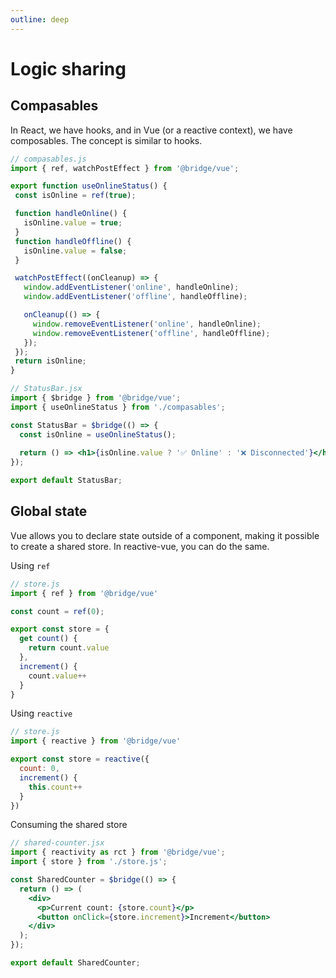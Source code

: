```yaml
---
outline: deep
---
```


# Logic sharing

## Compasables

In React, we have hooks, and in Vue (or a reactive context), we have composables. The concept is similar to hooks.

```js
// compasables.js
import { ref, watchPostEffect } from '@bridge/vue';

export function useOnlineStatus() {
 const isOnline = ref(true);

 function handleOnline() {
   isOnline.value = true;
 }
 function handleOffline() {
   isOnline.value = false;
 }

 watchPostEffect((onCleanup) => {
   window.addEventListener('online', handleOnline);
   window.addEventListener('offline', handleOffline);

   onCleanup(() => {
     window.removeEventListener('online', handleOnline);
     window.removeEventListener('offline', handleOffline);
   });
 });
 return isOnline;
}
```

```jsx
// StatusBar.jsx
import { $bridge } from '@bridge/vue';
import { useOnlineStatus } from './compasables';

const StatusBar = $bridge(() => {
  const isOnline = useOnlineStatus();
  
  return () => <h1>{isOnline.value ? '✅ Online' : '❌ Disconnected'}</h1>;
});

export default StatusBar;
```

## Global state

Vue allows you to declare state outside of a component, making it possible to create a shared store. In reactive-vue, you can do the same.

Using `ref`

```js
// store.js
import { ref } from '@bridge/vue'

const count = ref(0);

export const store = {
  get count() {
    return count.value
  },
  increment() {
    count.value++
  }
}
```

Using `reactive`

```js
// store.js
import { reactive } from '@bridge/vue'

export const store = reactive({
  count: 0,
  increment() {
    this.count++
  }
})
```

Consuming the shared store

```jsx
// shared-counter.jsx
import { reactivity as rct } from '@bridge/vue';
import { store } from './store.js';

const SharedCounter = $bridge(() => {
  return () => (
    <div>
      <p>Current count: {store.count}</p>
      <button onClick={store.increment}>Increment</button>
    </div>
  );
});

export default SharedCounter;
```